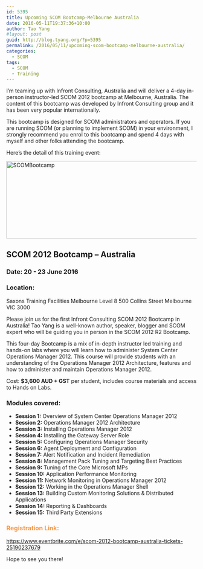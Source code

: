 ```yaml
---
id: 5395
title: Upcoming SCOM Bootcamp-Melbourne Australia
date: 2016-05-11T19:37:36+10:00
author: Tao Yang
#layout: post
guid: http://blog.tyang.org/?p=5395
permalink: /2016/05/11/upcoming-scom-bootcamp-melbourne-australia/
categories:
  - SCOM
tags:
  - SCOM
  - Training
---
```

I’m teaming up with Infront Consulting, Australia and will deliver a 4-day in-person instructor-led SCOM 2012 bootcamp at Melbourne, Australia. The content of this bootcamp was developed by Infront Consulting group and it has been very popular internationally.

This bootcamp is designed for SCOM administrators and operators. If you are running SCOM (or planning to implement SCOM) in your environment, I strongly recommend you enrol to this bootcamp and spend 4 days with myself and other folks attending the bootcamp.

Here’s the detail of this training event:

<a href="http://blog.tyang.org/wp-content/uploads/2016/05/SCOMBootcamp.png"><img style="background-image: none; padding-top: 0px; padding-left: 0px; display: inline; padding-right: 0px; border: 0px;" title="SCOMBootcamp" src="http://blog.tyang.org/wp-content/uploads/2016/05/SCOMBootcamp_thumb.png" alt="SCOMBootcamp" width="585" height="205" border="0" /></a>

## SCOM 2012 Bootcamp – Australia


### Date: 20 - 23 June 2016

### Location:

Saxons Training Facilities Melbourne <i>
</i>Level 8
500 Collins Street
Melbourne VIC 3000


Please join us for the first Infront Consulting SCOM 2012 Bootcamp in Australia! Tao Yang is a well-known author, speaker, blogger and SCOM expert who will be guiding you in person in the SCOM 2012 R2 Bootcamp.

This four-day Bootcamp is a mix of in-depth instructor led training and hands-on labs where you will learn how to administer System Center Operations Manager 2012. This course will provide students with an understanding of the Operations Manager 2012 Architecture, features and how to administer and maintain Operations Manager 2012.

Cost: **$3,600 AUD + GST** per student, includes course materials and access to Hands on Labs.

### Modules covered:

* **Session 1:** Overview of System Center Operations Manager 2012
* **Session 2:** Operations Manager 2012 Architecture
* **Session 3:** Installing Operations Manager 2012
* **Session 4:** Installing the Gateway Server Role
* **Session 5:** Configuring Operations Manager Security
* **Session 6:** Agent Deployment and Configuration
* **Session 7:** Alert Notification and Incident Remediation
* **Session 8:** Management Pack Tuning and Targeting Best Practices
* **Session 9:** Tuning of the Core Microsoft MPs
* **Session 10:** Application Performance Monitoring
* **Session 11:** Network Monitoring in Operations Manager 2012
* **Session 12:** Working in the Operations Manager Shell
* **Session 13:** Building Custom Monitoring Solutions & Distributed Applications
* **Session 14:** Reporting & Dashboards
* **Session 15:** Third Party Extensions

### <span style="color: #f79646;">Registration Link:</span>

<a title="https://www.eventbrite.com/e/scom-2012-bootcamp-australia-tickets-25190237679" href="https://www.eventbrite.com/e/scom-2012-bootcamp-australia-tickets-25190237679">https://www.eventbrite.com/e/scom-2012-bootcamp-australia-tickets-25190237679</a>

Hope to see you there!